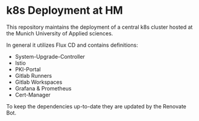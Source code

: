 # k8s Deployment at HM

This repository maintains the deployment of a central k8s cluster hosted at the Munich University of Applied sciences.

In general it utilizes Flux CD and contains definitions:

* System-Upgrade-Controller
* Istio
* PKI-Portal
* Gitlab Runners
* Gitlab Workspaces
* Grafana & Prometheus
* Cert-Manager

To keep the dependencies up-to-date they are updated by the Renovate Bot.
